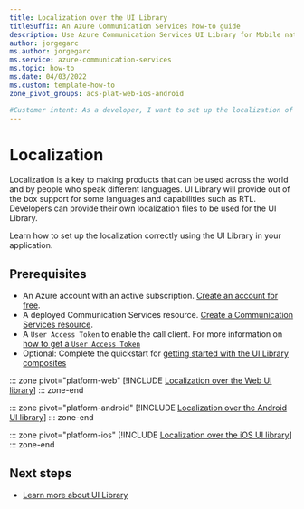 ```yaml
---
title: Localization over the UI Library
titleSuffix: An Azure Communication Services how-to guide
description: Use Azure Communication Services UI Library for Mobile native to set up localization
author: jorgegarc
ms.author: jorgegarc
ms.service: azure-communication-services
ms.topic: how-to 
ms.date: 04/03/2022
ms.custom: template-how-to
zone_pivot_groups: acs-plat-web-ios-android

#Customer intent: As a developer, I want to set up the localization of my application
---
```


# Localization

Localization is a key to making products that can be used across the world and by people who speak different languages. UI Library will provide out of the box support for some languages and capabilities such as RTL. Developers can provide their own localization files to be used for the UI Library.

Learn how to set up the localization correctly using the UI Library in your application.

## Prerequisites

- An Azure account with an active subscription. [Create an account for free](https://azure.microsoft.com/free/?WT.mc_id=A261C142F).
- A deployed Communication Services resource. [Create a Communication Services resource](../../quickstarts/create-communication-resource.md).
- A `User Access Token` to enable the call client. For more information on [how to get a `User Access Token`](../../quickstarts/access-tokens.md)
- Optional: Complete the quickstart for [getting started with the UI Library composites](../../quickstarts/ui-library/get-started-composites.md)

::: zone pivot="platform-web"
[!INCLUDE [Localization over the Web UI library](./includes/localization/web.md)]
::: zone-end

::: zone pivot="platform-android"
[!INCLUDE [Localization over the Android UI library](./includes/localization/android.md)]
::: zone-end

::: zone pivot="platform-ios"
[!INCLUDE [Localization over the iOS UI library](./includes/localization/ios.md)]
::: zone-end

## Next steps

- [Learn more about UI Library](../../concepts/ui-library/ui-library-overview.md)
